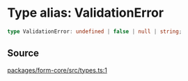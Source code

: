 # Type alias: ValidationError

```ts
type ValidationError: undefined | false | null | string;
```

## Source

[packages/form-core/src/types.ts:1](https://github.com/TanStack/form/blob/5aaf73c63cd794485f5bed1e917a8daa05a297dc/packages/form-core/src/types.ts#L1)
